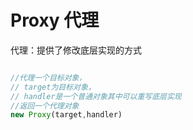 # Proxy 代理

代理：提供了修改底层实现的方式

```js

//代理一个目标对象，
// target为目标对象，
// handler是一个普通对象其中可以重写底层实现
//返回一个代理对象
new Proxy(target,handler)

```